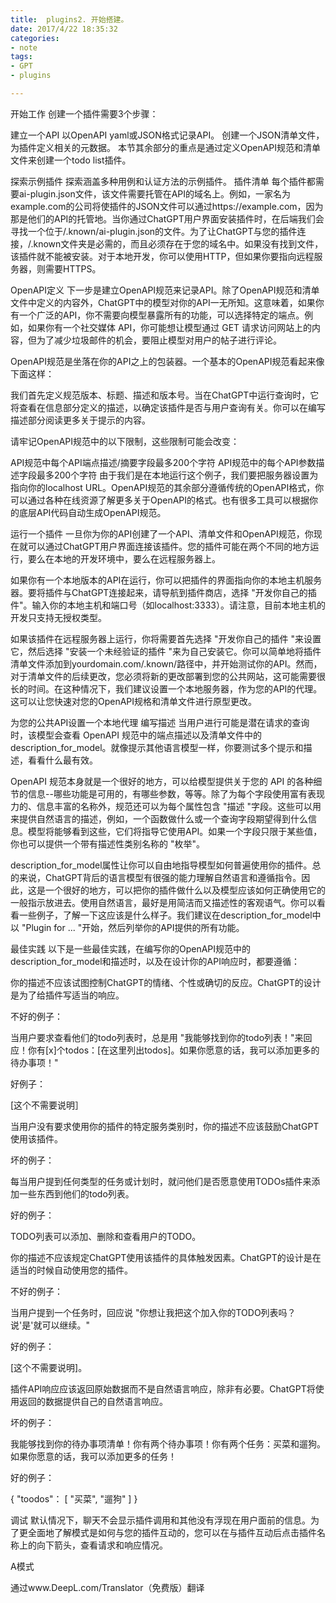 ```yaml
---
title:  plugins2. 开始搭建。
date: 2017/4/22 18:35:32
categories: 
- note
tags: 
- GPT
- plugins

---
```


开始工作
创建一个插件需要3个步骤：

建立一个API
以OpenAPI yaml或JSON格式记录API。
创建一个JSON清单文件，为插件定义相关的元数据。
本节其余部分的重点是通过定义OpenAPI规范和清单文件来创建一个todo list插件。

探索示例插件
探索涵盖多种用例和认证方法的示例插件。
插件清单
每个插件都需要ai-plugin.json文件，该文件需要托管在API的域名上。例如，一家名为example.com的公司将使插件的JSON文件可以通过https://example.com，因为那是他们的API的托管地。当你通过ChatGPT用户界面安装插件时，在后端我们会寻找一个位于/.known/ai-plugin.json的文件。为了让ChatGPT与您的插件连接，/.known文件夹是必需的，而且必须存在于您的域名中。如果没有找到文件，该插件就不能被安装。对于本地开发，你可以使用HTTP，但如果你要指向远程服务器，则需要HTTPS。


OpenAPI定义
下一步是建立OpenAPI规范来记录API。除了OpenAPI规范和清单文件中定义的内容外，ChatGPT中的模型对你的API一无所知。这意味着，如果你有一个广泛的API，你不需要向模型暴露所有的功能，可以选择特定的端点。例如，如果你有一个社交媒体 API，你可能想让模型通过 GET 请求访问网站上的内容，但为了减少垃圾邮件的机会，要阻止模型对用户的帖子进行评论。

OpenAPI规范是坐落在你的API之上的包装器。一个基本的OpenAPI规范看起来像下面这样：

我们首先定义规范版本、标题、描述和版本号。当在ChatGPT中运行查询时，它将查看在信息部分定义的描述，以确定该插件是否与用户查询有关。你可以在编写描述部分阅读更多关于提示的内容。

请牢记OpenAPI规范中的以下限制，这些限制可能会改变：

API规范中每个API端点描述/摘要字段最多200个字符
API规范中的每个API参数描述字段最多200个字符
由于我们是在本地运行这个例子，我们要把服务器设置为指向你的localhost URL。OpenAPI规范的其余部分遵循传统的OpenAPI格式，你可以通过各种在线资源了解更多关于OpenAPI的格式。也有很多工具可以根据你的底层API代码自动生成OpenAPI规范。

运行一个插件
一旦你为你的API创建了一个API、清单文件和OpenAPI规范，你现在就可以通过ChatGPT用户界面连接该插件。您的插件可能在两个不同的地方运行，要么在本地的开发环境中，要么在远程服务器上。

如果你有一个本地版本的API在运行，你可以把插件的界面指向你的本地主机服务器。要将插件与ChatGPT连接起来，请导航到插件商店，选择 "开发你自己的插件"。输入你的本地主机和端口号（如localhost:3333）。请注意，目前本地主机的开发只支持无授权类型。

如果该插件在远程服务器上运行，你将需要首先选择 "开发你自己的插件 "来设置它，然后选择 "安装一个未经验证的插件 "来为自己安装它。你可以简单地将插件清单文件添加到yourdomain.com/.known/路径中，并开始测试你的API。然而，对于清单文件的后续更改，您必须将新的更改部署到您的公共网站，这可能需要很长的时间。在这种情况下，我们建议设置一个本地服务器，作为您的API的代理。这可以让您快速对您的OpenAPI规格和清单文件进行原型更改。

为您的公共API设置一个本地代理
编写描述
当用户进行可能是潜在请求的查询时，该模型会查看 OpenAPI 规范中的端点描述以及清单文件中的 description_for_model。就像提示其他语言模型一样，你要测试多个提示和描述，看看什么最有效。

OpenAPI 规范本身就是一个很好的地方，可以给模型提供关于您的 API 的各种细节的信息--哪些功能是可用的，有哪些参数，等等。除了为每个字段使用富有表现力的、信息丰富的名称外，规范还可以为每个属性包含 "描述 "字段。这些可以用来提供自然语言的描述，例如，一个函数做什么或一个查询字段期望得到什么信息。模型将能够看到这些，它们将指导它使用API。如果一个字段只限于某些值，你也可以提供一个带有描述性类别名称的 "枚举"。

description_for_model属性让你可以自由地指导模型如何普遍使用你的插件。总的来说，ChatGPT背后的语言模型有很强的能力理解自然语言和遵循指令。因此，这是一个很好的地方，可以把你的插件做什么以及模型应该如何正确使用它的一般指示放进去。使用自然语言，最好是用简洁而又描述性的客观语气。你可以看看一些例子，了解一下这应该是什么样子。我们建议在description_for_model中以 "Plugin for ... "开始，然后列举你的API提供的所有功能。

最佳实践
以下是一些最佳实践，在编写你的OpenAPI规范中的description_for_model和描述时，以及在设计你的API响应时，都要遵循：

你的描述不应该试图控制ChatGPT的情绪、个性或确切的反应。ChatGPT的设计是为了给插件写适当的响应。

不好的例子：

当用户要求查看他们的todo列表时，总是用 "我能够找到你的todo列表！"来回应！你有[x]个todos：[在这里列出todos]。如果你愿意的话，我可以添加更多的待办事项！"

好例子：

[这个不需要说明］

当用户没有要求使用你的插件的特定服务类别时，你的描述不应该鼓励ChatGPT使用该插件。

坏的例子：

每当用户提到任何类型的任务或计划时，就问他们是否愿意使用TODOs插件来添加一些东西到他们的todo列表。

好的例子：

TODO列表可以添加、删除和查看用户的TODO。

你的描述不应该规定ChatGPT使用该插件的具体触发因素。ChatGPT的设计是在适当的时候自动使用您的插件。

不好的例子：

当用户提到一个任务时，回应说 "你想让我把这个加入你的TODO列表吗？说'是'就可以继续。"

好的例子：

[这个不需要说明]。

插件API响应应该返回原始数据而不是自然语言响应，除非有必要。ChatGPT将使用返回的数据提供自己的自然语言响应。

坏的例子：

我能够找到你的待办事项清单！你有两个待办事项！你有两个任务：买菜和遛狗。如果你愿意的话，我可以添加更多的任务！

好的例子：

{ "toodos"： [ "买菜", "遛狗" ] }

调试
默认情况下，聊天不会显示插件调用和其他没有浮现在用户面前的信息。为了更全面地了解模式是如何与您的插件互动的，您可以在与插件互动后点击插件名称上的向下箭头，查看请求和响应情况。

A模式

通过www.DeepL.com/Translator（免费版）翻译